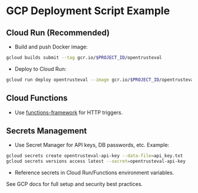 # GCP Deployment Script Example

## Cloud Run (Recommended)
- Build and push Docker image:
```bash
gcloud builds submit --tag gcr.io/$PROJECT_ID/opentrusteval
```
- Deploy to Cloud Run:
```bash
gcloud run deploy opentrusteval --image gcr.io/$PROJECT_ID/opentrusteval --platform managed --region us-central1 --allow-unauthenticated
```

## Cloud Functions
- Use [functions-framework](https://github.com/GoogleCloudPlatform/functions-framework-python) for HTTP triggers.

## Secrets Management
- Use Secret Manager for API keys, DB passwords, etc. Example:
```bash
gcloud secrets create opentrusteval-api-key --data-file=api_key.txt
gcloud secrets versions access latest --secret=opentrusteval-api-key
```
- Reference secrets in Cloud Run/Functions environment variables.

See GCP docs for full setup and security best practices.
